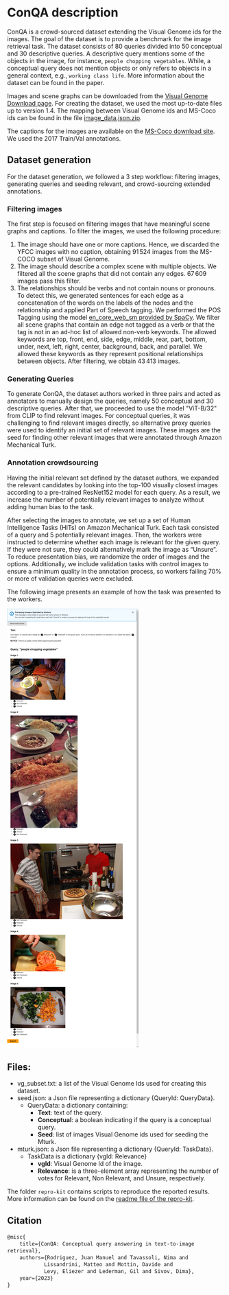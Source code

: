 # ConQA description

ConQA is a crowd-sourced dataset extending the Visual Genome ids for the images. The goal of the dataset is to provide a benchmark for the image retrieval task. The dataset consists of 80 queries divided into 50 conceptual and 30 descriptive queries. A descriptive query mentions some of the objects in the image, for instance, `people chopping vegetables`. 
While, a conceptual query does not mention objects or only refers to objects in a general context, e.g., `working class life`. More information about the dataset can be found in the paper.

Images and scene graphs can be downloaded from the [Visual Genome Download page](http://visualgenome.org/api/v0/api_home.html). For creating the dataset, we used the most up-to-date files up to version 1.4. The mapping between Visual Genome ids and MS-Coco ids can be found in the file [image_data.json.zip](http://visualgenome.org/static/data/dataset/image_data.json.zip).

The captions for the images are available on the [MS-Coco download site](https://cocodataset.org/#download). We used the 2017 Train/Val annotations.

## Dataset generation

For the dataset generation, we followed a 3 step workflow: filtering images, generating queries and seeding relevant, and crowd-sourcing extended annotations.

### Filtering images
The first step is focused on filtering images that have meaningful scene graphs and captions. To filter the images, we used the following procedure:
1. The image should have one or more captions. Hence, we discarded the YFCC images with no caption, obtaining $91\,524$ images from the MS-COCO subset of Visual Genome.
2. The image should describe a complex scene with multiple objects. We filtered all the scene graphs that did not contain any edges. $67\,609$ images pass this filter.
3. The relationships should be verbs and not contain nouns or pronouns. To detect this, we generated sentences for each edge as a concatenation of the words on the labels of the nodes and the relationship and applied Part of Speech tagging. We performed the POS Tagging using the model [en_core_web_sm provided by SpaCy](https://spacy.io/models/en). We filter all scene graphs that contain an edge not tagged as a verb or that the tag is not in an ad-hoc list of allowed non-verb keywords. The allowed keywords are top, front, end, side, edge, middle, rear, part, bottom, under, next, left, right, center, background, back, and parallel. We allowed these keywords as they represent positional relationships between objects. After filtering, we obtain $43\,413$ images.

### Generating Queries

To generate ConQA, the dataset authors worked in three pairs and acted as annotators to manually design the queries, namely 50 conceptual and 30 descriptive queries. After that, we proceeded to use the model "ViT-B/32" from CLIP to find relevant images. For conceptual queries, it was challenging to find relevant images directly, so alternative proxy queries were used to identify an initial set of relevant images. These images are the seed for finding other relevant images that were annotated through Amazon Mechanical Turk.

### Annotation crowdsourcing
Having the initial relevant set defined by the dataset authors, we expanded the relevant candidates by looking into the top-100 visually closest images according to a pre-trained ResNet152 model for each query. As a result, we increase the number of potentially relevant images to analyze without adding human bias to the task.

After selecting the images to annotate, we set up a set of Human Intelligence Tasks (HITs) on Amazon Mechanical Turk. Each task consisted of a query and 5 potentially relevant images. Then, the workers were instructed to determine whether each image is relevant for the given query. If they were not sure, they could alternatively mark the image as “Unsure”. To reduce presentation bias, we randomize the order of images and the options. Additionally, we include validation tasks with control images to ensure a minimum quality in the annotation process, so workers failing 70% or more of validation queries were excluded.

The following image presents an example of how the task was presented to the workers.

![Task](task/screenshot.png)

## Files:

* vg_subset.txt: a list of the Visual Genome Ids used for creating this dataset.
* seed.json: a Json file representing a dictionary {QueryId: QueryData}.
    * QueryData: a dictionary containing:
        * **Text**: text of the query. 
        * **Conceptual**: a boolean indicating if the query is a conceptual query.
        * **Seed**: list of images Visual Genome ids used for seeding the Mturk.
* mturk.json: a Json file representing a dictionary {QueryId: TaskData}. 
    * TaskData is a dictionary {vgId: Relevance}
        * **vgId**: Visual Genome Id of the image.
        * **Relevance**: is a three-element array representing the number of votes for Relevant, Non Relevant, and Unsure, respectively.

The folder `repro-kit` contains scripts to reproduce the reported results. More information can be found on the [readme file of the repro-kit](repro-kit/README.md).

## Citation

```
@misc{
    title={ConQA: Conceptual query answering in text-to-image retrieval},
    authors={Rodriguez, Juan Manuel and Tavassoli, Nima and
            Lissandrini, Matteo and Mottin, Davide and
            Levy, Eliezer and Lederman, Gil and Sivov, Dima},
    year={2023}
}
```
